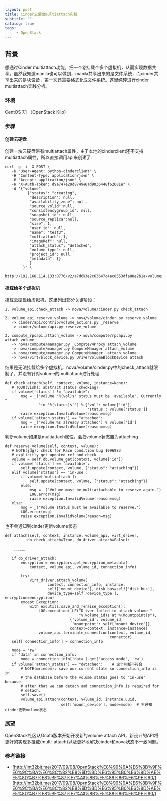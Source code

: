 ```yaml
---
layout: post
title: Cinder云硬盘multiattach实践
subtitle: ""
catalog: true
tags:
     - OpenStack
---
```


## 背景

想通过Cinder multiattach功能，把一个卷挂载个多个虚拟机，从而实现数据共享。虽然我知道manila也可以做到，manila共享出来的是文件系统，而cinder共享出来的是块设备，第一次还需要格式化成文件系统。这里纯碎进行cinder multiattach实践分析。


### 环境

CentOS 7.1 （OpenStack Kilo）


### 步骤

#### 创建云硬盘

创建一块云硬盘带有multiattach属性，由于本地的cinderclient还不支持multiattach属性，所以直接调用api来创建了.


    curl -g -i -X POST \
       -H "User-Agent: python-cinderclient" \
       -H "Content-Type: application/json" \
       -H "Accept: application/json" \
       -H "X-Auth-Token: d9a747e29d8749e6ad9036448f62681e" \
       -d '{"volume":
              {"status": "creating",
               "description": null,
               "availability_zone": null,
               "source_volid":null,
               "consistencygroup_id": null,
               "snapshot_id": null,
               "source_replica":null,
               "size": 1,
               "user_id": null,
               "name": "test3",
               "multiattach": 1,
               "imageRef": null,
               "attach_status": "detached",
               "volume_type": null,
               "project_id": null,
               "metadata": {}
               }
            }' \
          http://192.168.114.133:8776/v2/a7d6b3e2c63647c4ac8553dfa88e2b1a/volumes

#### 挂载给多个虚拟机

挂载云硬盘给虚拟机，这里列出部分关键阶段：

    1. volume_api.check_attach -> nova/volume/cinder.py check_attach

    2. volume_api.reserve_volume -> nova/volume/cinder.py reserve_volume
       -> cinder/api/contrib/volume_actions.py _reserve
       -> cinder/volume/api.py reserve_volume

    3. compute_rpcapi.attach_volume -> nova/compute/rpcapi.py attach_volume
       -> nova/compute/manager.py _ComputeV4Proxy attach_volume
       -> nova/compute/manager.py ComputeManager attach_volume
       -> nova/compute/manager.py ComputeManager _attach_volume
       -> nova/virt/block_device.py DriverVolumeBlockDevice attach


结果是无法挂载给多个虚拟机，nova/volume/cinder.py中的check_attach就限制了，并没有针对volume的multiattach进行处理


    def check_attach(self, context, volume, instance=None):
       # TODO(vish): abstract status checking?
       if volume['status'] != "available":
           msg = _("volume '%(vol)s' status must be 'available'. Currently "
                   "in '%(status)s'") % {'vol': volume['id'],
                                         'status': volume['status']}
           raise exception.InvalidVolume(reason=msg)
       if volume['attach_status'] == "attached":
           msg = _("volume %s already attached") % volume['id']
           raise exception.InvalidVolume(reason=msg)


判断volume如果是multiattach属性，会把volume状态置为attaching

    def reserve_volume(self, context, volume):
       # NOTE(jdg): check for Race condition bug 1096983
       # explicitly get updated ref and check
       volume = self.db.volume_get(context, volume['id'])
       if volume['status'] == 'available':
           self.update(context, volume, {"status": "attaching"})
       elif volume['status'] == 'in-use':
           if volume['multiattach']:
               self.update(context, volume, {"status": "attaching"})
           else:
               msg = _("Volume must be multiattachable to reserve again.")
               LOG.error(msg)
               raise exception.InvalidVolume(reason=msg)
       else:
           msg = _("Volume status must be available to reserve.")
           LOG.error(msg)
           raise exception.InvalidVolume(reason=msg)           

也不会通知到cinder更新volume状态


    def attach(self, context, instance, volume_api, virt_driver,
              do_check_attach=True, do_driver_attach=False):

        。。。。。。

       if do_driver_attach:
           encryption = encryptors.get_encryption_metadata(
               context, volume_api, volume_id, connection_info)

           try:
               virt_driver.attach_volume(
                       context, connection_info, instance,
                       self['mount_device'], disk_bus=self['disk_bus'],
                       device_type=self['device_type'], encryption=encryption)
           except Exception:
               with excutils.save_and_reraise_exception():
                   LOG.exception(_LE("Driver failed to attach volume "
                                     "%(volume_id)s at %(mountpoint)s"),
                                 {'volume_id': volume_id,
                                  'mountpoint': self['mount_device']},
                                 context=context, instance=instance)
                   volume_api.terminate_connection(context, volume_id,
                                                   connector)
       self['connection_info'] = connection_info

       mode = 'rw'
       if 'data' in connection_info:
           mode = connection_info['data'].get('access_mode', 'rw')
       if volume['attach_status'] == "detached":    # 这个判断不符合
           # NOTE(mriedem): save our current state so connection_info is in
           # the database before the volume status goes to 'in-use' because
           # after that we can detach and connection_info is required for
           # detach.
           self.save()
           volume_api.attach(context, volume_id, instance.uuid,
                             self['mount_device'], mode=mode)  # 不通知cinder更新volume状态


### 展望

OpenStack社区从Ocata版本开始开发新的volume attach API，新设计的API将更好的实现多挂载(multi-attach)以及更好地解决cinder和nova状态不一致问题。

### 参考链接

- [http://int32bit.me/2017/09/08/OpenStack%E8%99%9A%E6%8B%9F%E6%9C%BA%E6%8C%82%E8%BD%BD%E6%95%B0%E6%8D%AE%E5%8D%B7%E8%BF%87%E7%A8%8B%E5%88%86%E6%9E%90/](http://int32bit.me/2017/09/08/OpenStack%E8%99%9A%E6%8B%9F%E6%9C%BA%E6%8C%82%E8%BD%BD%E6%95%B0%E6%8D%AE%E5%8D%B7%E8%BF%87%E7%A8%8B%E5%88%86%E6%9E%90/)
